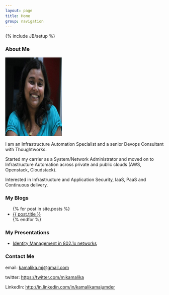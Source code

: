 ```yaml
---
layout: page
title: Home
group: navigation
---
```

{% include JB/setup %}

### About Me
   
  <img src="/images/my_photo.png" height="250px" width="180px" /> 

  I am an Infrastructure Automation Specialist and a senior Devops Consultant with Thoughtworks.

  Started my carrier as a System/Network Administrator and moved on to Infrastructure Automation across private and public clouds (AWS, Openstack, Cloudstack).

  Interested in Infrastructure and Application Security, IaaS, PaaS and Continuous delivery.


### My Blogs

<ul>
  {% for post in site.posts %}
    <li>
      <a href="{{ post.url }}">{{ post.title }}</a>
    </li>
  {% endfor %}
</ul>

### My Presentations

<ul>
  <li>
  <a href="http://www.slideshare.net/kamalikamj/identity-management-15171366">Identity Management in 802.1x networks</a>
</li>
</ul>

### Contact Me 
  
  email: kamalika.mj@gmail.com

  twitter: <a href="https://twitter.com/mjkamalika">https://twitter.com/mjkamalika</a>
  
  LinkedIn: <a href="http://in.linkedin.com/in/kamalikamajumder">http://in.linkedin.com/in/kamalikamajumder</a>



